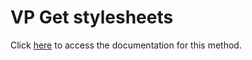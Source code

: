 <!---->
# VP Get stylesheets

Click [here](https://developer.4d.com/docs/20/ViewPro/method-list#vp-get-stylesheets) to access the documentation for this method.

